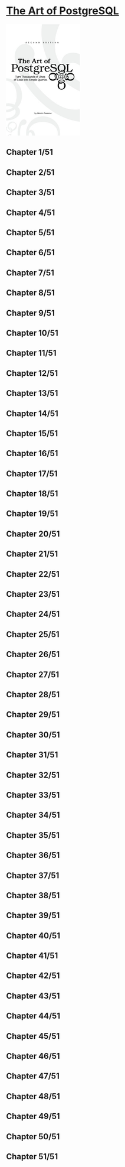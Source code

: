 # [The Art of PostgreSQL](https://theartofpostgresql.com)
<img alt="The Art of PostgreSQL" src="../covers/the-art-of-postgresql.jpg" width="200"/>

## Chapter 1/51
## Chapter 2/51
## Chapter 3/51
## Chapter 4/51
## Chapter 5/51
## Chapter 6/51
## Chapter 7/51
## Chapter 8/51
## Chapter 9/51
## Chapter 10/51
## Chapter 11/51
## Chapter 12/51
## Chapter 13/51
## Chapter 14/51
## Chapter 15/51
## Chapter 16/51
## Chapter 17/51
## Chapter 18/51
## Chapter 19/51
## Chapter 20/51
## Chapter 21/51
## Chapter 22/51
## Chapter 23/51
## Chapter 24/51
## Chapter 25/51
## Chapter 26/51
## Chapter 27/51
## Chapter 28/51
## Chapter 29/51
## Chapter 30/51
## Chapter 31/51
## Chapter 32/51
## Chapter 33/51
## Chapter 34/51
## Chapter 35/51
## Chapter 36/51
## Chapter 37/51
## Chapter 38/51
## Chapter 39/51
## Chapter 40/51
## Chapter 41/51
## Chapter 42/51
## Chapter 43/51
## Chapter 44/51
## Chapter 45/51
## Chapter 46/51
## Chapter 47/51
## Chapter 48/51
## Chapter 49/51
## Chapter 50/51
## Chapter 51/51
